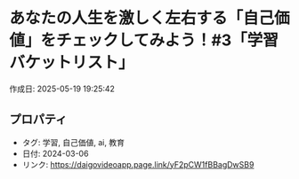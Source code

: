 # あなたの人生を激しく左右する「自己価値」をチェックしてみよう！#3「学習バケットリスト」 

作成日: 2025-05-19 19:25:42

## プロパティ

- タグ: 学習, 自己価値, ai, 教育
- 日付: 2024-03-06
- リンク: https://daigovideoapp.page.link/yF2pCW1fBBagDwSB9

